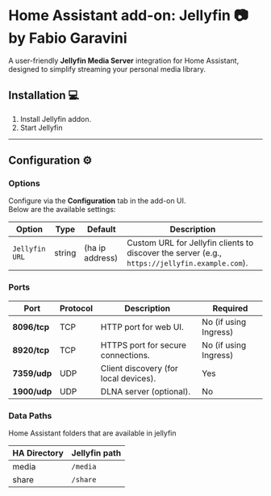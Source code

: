 # Home Assistant add-on: Jellyfin 📷 by Fabio Garavini

A user-friendly **Jellyfin Media Server** integration for Home Assistant, designed to simplify streaming your personal media library.

## Installation 💻

1. Install Jellyfin addon.
1. Start Jellyfin

---

## Configuration ⚙️

### Options

Configure via the **Configuration** tab in the add-on UI.  
Below are the available settings:

| Option                     | Type    | Default       | Description                                                                 |
|----------------------------|---------|---------------|-----------------------------------------------------------------------------|
| `Jellyfin URL` | string | (ha ip address)       | Custom URL for Jellyfin clients to discover the server (e.g., `https://jellyfin.example.com`). |

### Ports

| Port       | Protocol | Description                          | Required |
|------------|----------|--------------------------------------|-----------|
| **8096/tcp** | TCP      | HTTP port for web UI.                | No (if using Ingress) |
| **8920/tcp** | TCP      | HTTPS port for secure connections.   | No (if using Ingress) |
| **7359/udp** | UDP      | Client discovery (for local devices).| Yes       |
| **1900/udp** | UDP      | DLNA server (optional).              | No        |

### Data Paths

Home Assistant folders that are available in jellyfin

| HA Directory | Jellyfin path |
|--------------|---------------|
| media        | `/media`      |
| share        | `/share`      |
